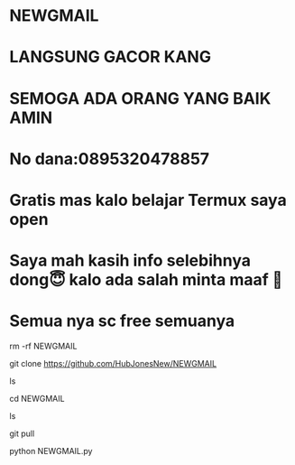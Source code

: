 # NEWGMAIL

# LANGSUNG GACOR KANG

# SEMOGA ADA ORANG YANG BAIK AMIN

# No dana:0895320478857

# Gratis mas kalo belajar Termux saya open

# Saya mah kasih info selebihnya dong😇 kalo ada salah minta maaf 🙏

# Semua nya sc free semuanya

rm -rf NEWGMAIL

git clone https://github.com/HubJonesNew/NEWGMAIL

ls

cd NEWGMAIL

ls

git pull

python NEWGMAIL.py
